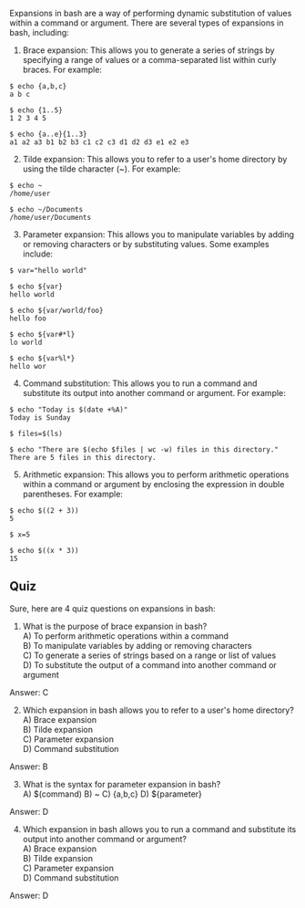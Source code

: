 Expansions in bash are a way of performing dynamic substitution of values within a command or argument. There are several types of expansions in bash, including:

1. Brace expansion: This allows you to generate a series of strings by specifying a range of values or a comma-separated list within curly braces. For example:
```
$ echo {a,b,c}
a b c

$ echo {1..5}
1 2 3 4 5

$ echo {a..e}{1..3}
a1 a2 a3 b1 b2 b3 c1 c2 c3 d1 d2 d3 e1 e2 e3
```

2. Tilde expansion: This allows you to refer to a user's home directory by using the tilde character (~). For example:
```
$ echo ~
/home/user

$ echo ~/Documents
/home/user/Documents
```

3. Parameter expansion: This allows you to manipulate variables by adding or removing characters or by substituting values. Some examples include:
```
$ var="hello world"

$ echo ${var}
hello world

$ echo ${var/world/foo}
hello foo

$ echo ${var#*l}
lo world

$ echo ${var%l*}
hello wor
```

4. Command substitution: This allows you to run a command and substitute its output into another command or argument. For example:
```
$ echo "Today is $(date +%A)"
Today is Sunday

$ files=$(ls)

$ echo "There are $(echo $files | wc -w) files in this directory."
There are 5 files in this directory.
```

5. Arithmetic expansion: This allows you to perform arithmetic operations within a command or argument by enclosing the expression in double parentheses. For example:
```
$ echo $((2 + 3))
5

$ x=5

$ echo $((x * 3))
15
```

## Quiz

Sure, here are 4 quiz questions on expansions in bash:

1. What is the purpose of brace expansion in bash?<br>
A) To perform arithmetic operations within a command<br>
B) To manipulate variables by adding or removing characters<br>
C) To generate a series of strings based on a range or list of values<br>
D) To substitute the output of a command into another command or argument<br>

Answer: C

2. Which expansion in bash allows you to refer to a user's home directory?<br>
A) Brace expansion<br>
B) Tilde expansion<br>
C) Parameter expansion<br>
D) Command substitution<br>

Answer: B

3. What is the syntax for parameter expansion in bash?<br>
A) $(command)
B) ~ 
C) {a,b,c}
D) ${parameter}

Answer: D

4. Which expansion in bash allows you to run a command and substitute its output into another command or argument?<br>
A) Brace expansion<br>
B) Tilde expansion<br>
C) Parameter expansion<br>
D) Command substitution<br>

Answer: D